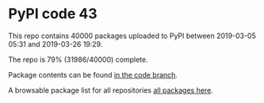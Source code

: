 # PyPI code 43

This repo contains 40000 packages uploaded to PyPI between 
2019-03-05 05:31 and 2019-03-26 19:29.

The repo is 79% (31986/40000) complete.

Package contents can be found [in the code branch](https://github.com/pypi-data/pypi-mirror-43/tree/code/packages).

A browsable package list for all repositories [all packages here](https://pypi-data.github.io/website/repositories/pypi-mirror-43).


